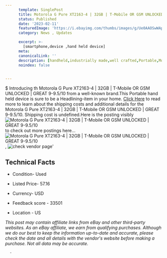 ```yaml
---
      template: SinglePost
      title: Motorola G Pure XT2163-4 | 32GB | T-Mobile OR GSM UNLOCKED | GREAT 9-9.5/10
      status: Published
      date: '2023-02-11'
      featuredImage: 'https://i.ebayimg.com/thumbs/images/g/Ue0AAOSwWApi6VFC/s-l225.jpg'
      category: News , Updates

      excerpt: >-
        [smartphone,device ,hand held device]
      meta:
      canonicalLink: ''
      description: [handheld,industrially made,well crafted,Portable,Mobile,Compact,Convenient,Lightweight,Maneuverable,Man-portable,Miniature,Carriable,Hand-held,Light,Holdable,Transportable,Mobile device,Pocket-sized,On-the-go,Wireless,Cordless,Compact size,Convenient size, smartphone,device ,hand held device]
      noindex: false
      

---
```

$
      Introducing th Motorola G Pure XT2163-4 | 32GB | T-Mobile OR GSM UNLOCKED | GREAT 9-9.5/10 from a well-known brand.This Portable hand held device is sure to be a Headlining-item in your home. [Click Here](https://www.ebay.com/itm/265740067141?hash=item3ddf57a145%3Ag%3AUe0AAOSwWApi6VFC&mkevt=1&mkcid=1&mkrid=711-53200-19255-0&campid=%253CePNCampaignId%253E&customid=%253CreferenceId%253E&toolid=10049) to read more to learn about the shipping costs and additional details for the Motorola G Pure XT2163-4 | 32GB | T-Mobile OR GSM UNLOCKED | GREAT 9-9.5/10. Shipping cost is undefined.Here is the posting visibly ![Motorola G Pure XT2163-4 | 32GB | T-Mobile OR GSM UNLOCKED | GREAT 9-9.5/10](https://i.ebayimg.com/thumbs/images/g/Ue0AAOSwWApi6VFC/s-l225.jpg) to check out more postings here... ![Motorola G Pure XT2163-4 | 32GB | T-Mobile OR GSM UNLOCKED | GREAT 9-9.5/10](https://i.ebayimg.com/images/g/Ue0AAOSwWApi6VFC/s-l960.jpg), ![check vendor page](https://origin-galleryplus.ebayimg.com/ws/web/265740067141_2_0_1/225x225.jpg,https://origin-galleryplus.ebayimg.com/ws/web/265740067141_3_0_1/225x225.jpg)'

      

 ## Technical Facts 



     
      

 - Condition- Used 


      

 - Listed Price- 57.16 


      

 - Currency- USD 


      

 - Feedback score - 33501 


      

 - Location - US 


      
      

 *_This post may contain affiliate links from eBay and other third-party websites. As an eBay affiliate, we earn from qualifying purchases. Although we do our best to keep the information up-to-date and accurate, please check the date and all details with the vendor's website before making a purchase. Not all data may be accurate._*




      -
